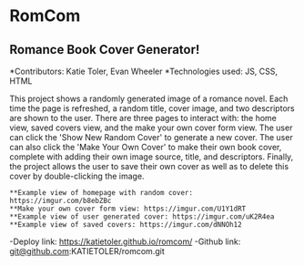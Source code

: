 # RomCom
## Romance Book Cover Generator!

*Contributors: Katie Toler, Evan Wheeler
*Technologies used: JS, CSS, HTML


  This project shows a randomly generated image of a romance novel. Each time the page is refreshed, a random title, cover image, and two descriptors are shown to the user. There are three pages to interact with: the home view, saved covers view, and the make your own cover form view. The user can click the 'Show New Random Cover' to generate a new cover. The user can also click the 'Make Your Own Cover' to make their own book cover, complete with adding their own image source, title, and descriptors. Finally, the project allows the user to save their own cover as well as to delete this cover by double-clicking the image.




    **Example view of homepage with random cover: https://imgur.com/b8ebZBc
    **Make your own cover form view: https://imgur.com/U1Y1dRT
    **Example view of user generated cover: https://imgur.com/uK2R4ea
    **Example view of saved covers: https://imgur.com/dNNOh12



-Deploy link: https://katietoler.github.io/romcom/
-Github link: git@github.com:KATIETOLER/romcom.git
